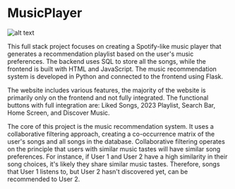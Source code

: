# MusicPlayer

![alt text](https://github.com/[username]/[reponame]/blob/[branch]/Preview.png?raw=true)

This full stack project focuses on creating a Spotify-like music player that generates a recommendation playlist based on the user's music preferences. The backend uses SQL to store all the songs, while the frontend is built with HTML and JavaScript. The music recommendation system is developed in Python and connected to the frontend using Flask.

The website includes various features, the majority of the website is primarily only on the frontend and not fully integrated. The functional buttons with full integration are: Liked Songs, 2023 Playlist, Search Bar, Home Screen, and Discover Music.

The core of this project is the music recommendation system. It uses a collaborative filtering approach, creating a co-occurrence matrix of the user's songs and all songs in the database. Collaborative filtering operates on the principle that users with similar music tastes will have similar song preferences. For instance, if User 1 and User 2 have a high similarity in their song choices, it's likely they share similar music tastes. Therefore, songs that User 1 listens to, but User 2 hasn't discovered yet, can be recommended to User 2.

